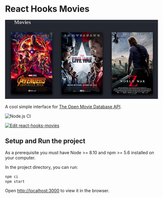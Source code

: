 # React Hooks Movies

![Preview](docs/preview.gif "Project preview")

A cool simple interface for [The Open Movie Database API](http://omdbapi.com/).

![Node.js CI](https://github.com/fabiothiroki/react-hooks-movies/workflows/Node.js%20CI/badge.svg?branch=master)

[![Edit react-hooks-movies](https://codesandbox.io/static/img/play-codesandbox.svg)](https://codesandbox.io/s/react-hooks-movies-gm87l?fontsize=14&hidenavigation=1&theme=dark)

## Setup and Run the project

As a prerequisite you must have Node >= 8.10 and npm >= 5.6 installed on your computer.

In the project directory, you can run:

```
npm ci
npm start
```

Open [http://localhost:3000](http://localhost:3000) to view it in the browser.